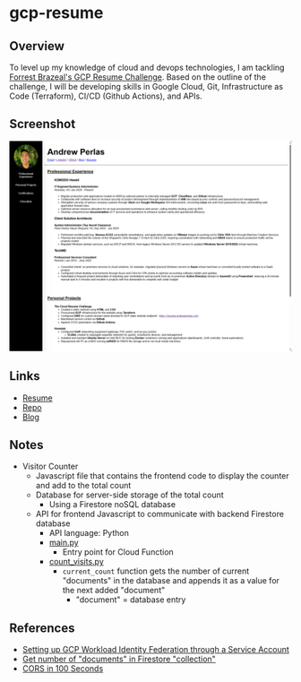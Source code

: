 # gcp-resume

## Overview

To level up my knowledge of cloud and devops technologies, I am tackling [Forrest Brazeal's GCP Resume Challenge](https://cloudresumechallenge.dev/docs/the-challenge/googlecloud/). Based on the outline of the challenge, I will be developing skills in Google Cloud, Git, Infrastructure as Code (Terraform), CI/CD (Github Actions), and APIs.

## Screenshot
![](/web/images/resume-challenge-screencap.png)

## Links
- [Resume](https://resume.andrewperlas.com)<br>
- [Repo](https://github.com/andrewperlas/gcp-resume)<br>
- [Blog](https://techblog.andrewperlas.com)<br>

## Notes
- Visitor Counter
    - Javascript file that contains the frontend code to display the counter and add to the total count
    - Database for server-side storage of the total count
        - Using a Firestore noSQL database
    - API for frontend Javascript to communicate with backend Firestore database
        - API language: Python
        - [main.py](/functions/main.py)
            - Entry point for Cloud Function
        - [count_visits.py](/functions/count_visits.py)
            - `current_count` function gets the number of current "documents" in the database and appends it as a value for the next added "document"
                - "document" = database entry

## References

- [Setting up GCP Workload Identity Federation through a Service Account](https://github.com/google-github-actions/auth?tab=readme-ov-file#workload-identity-federation-through-a-service-account)
- [Get number of "documents" in Firestore "collection"](https://stackoverflow.com/questions/65550168/get-number-of-documents-in-collection-firestore)
- [CORS in 100 Seconds](https://www.youtube.com/watch?v=4KHiSt0oLJ0)

